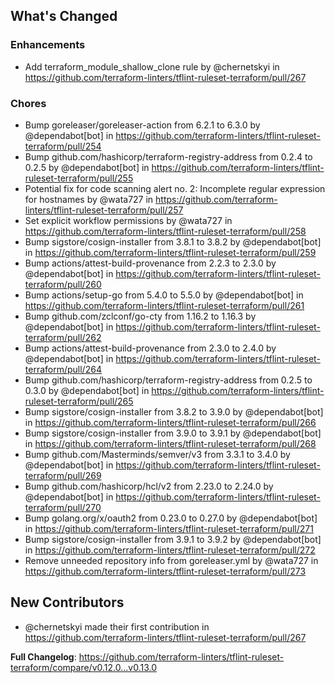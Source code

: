 ## What's Changed

### Enhancements
* Add terraform_module_shallow_clone rule by @chernetskyi in https://github.com/terraform-linters/tflint-ruleset-terraform/pull/267

### Chores
* Bump goreleaser/goreleaser-action from 6.2.1 to 6.3.0 by @dependabot[bot] in https://github.com/terraform-linters/tflint-ruleset-terraform/pull/254
* Bump github.com/hashicorp/terraform-registry-address from 0.2.4 to 0.2.5 by @dependabot[bot] in https://github.com/terraform-linters/tflint-ruleset-terraform/pull/255
* Potential fix for code scanning alert no. 2: Incomplete regular expression for hostnames by @wata727 in https://github.com/terraform-linters/tflint-ruleset-terraform/pull/257
* Set explicit workflow permissions by @wata727 in https://github.com/terraform-linters/tflint-ruleset-terraform/pull/258
* Bump sigstore/cosign-installer from 3.8.1 to 3.8.2 by @dependabot[bot] in https://github.com/terraform-linters/tflint-ruleset-terraform/pull/259
* Bump actions/attest-build-provenance from 2.2.3 to 2.3.0 by @dependabot[bot] in https://github.com/terraform-linters/tflint-ruleset-terraform/pull/260
* Bump actions/setup-go from 5.4.0 to 5.5.0 by @dependabot[bot] in https://github.com/terraform-linters/tflint-ruleset-terraform/pull/261
* Bump github.com/zclconf/go-cty from 1.16.2 to 1.16.3 by @dependabot[bot] in https://github.com/terraform-linters/tflint-ruleset-terraform/pull/262
* Bump actions/attest-build-provenance from 2.3.0 to 2.4.0 by @dependabot[bot] in https://github.com/terraform-linters/tflint-ruleset-terraform/pull/264
* Bump github.com/hashicorp/terraform-registry-address from 0.2.5 to 0.3.0 by @dependabot[bot] in https://github.com/terraform-linters/tflint-ruleset-terraform/pull/265
* Bump sigstore/cosign-installer from 3.8.2 to 3.9.0 by @dependabot[bot] in https://github.com/terraform-linters/tflint-ruleset-terraform/pull/266
* Bump sigstore/cosign-installer from 3.9.0 to 3.9.1 by @dependabot[bot] in https://github.com/terraform-linters/tflint-ruleset-terraform/pull/268
* Bump github.com/Masterminds/semver/v3 from 3.3.1 to 3.4.0 by @dependabot[bot] in https://github.com/terraform-linters/tflint-ruleset-terraform/pull/269
* Bump github.com/hashicorp/hcl/v2 from 2.23.0 to 2.24.0 by @dependabot[bot] in https://github.com/terraform-linters/tflint-ruleset-terraform/pull/270
* Bump golang.org/x/oauth2 from 0.23.0 to 0.27.0 by @dependabot[bot] in https://github.com/terraform-linters/tflint-ruleset-terraform/pull/271
* Bump sigstore/cosign-installer from 3.9.1 to 3.9.2 by @dependabot[bot] in https://github.com/terraform-linters/tflint-ruleset-terraform/pull/272
* Remove unneeded repository info from goreleaser.yml by @wata727 in https://github.com/terraform-linters/tflint-ruleset-terraform/pull/273

## New Contributors
* @chernetskyi made their first contribution in https://github.com/terraform-linters/tflint-ruleset-terraform/pull/267

**Full Changelog**: https://github.com/terraform-linters/tflint-ruleset-terraform/compare/v0.12.0...v0.13.0
